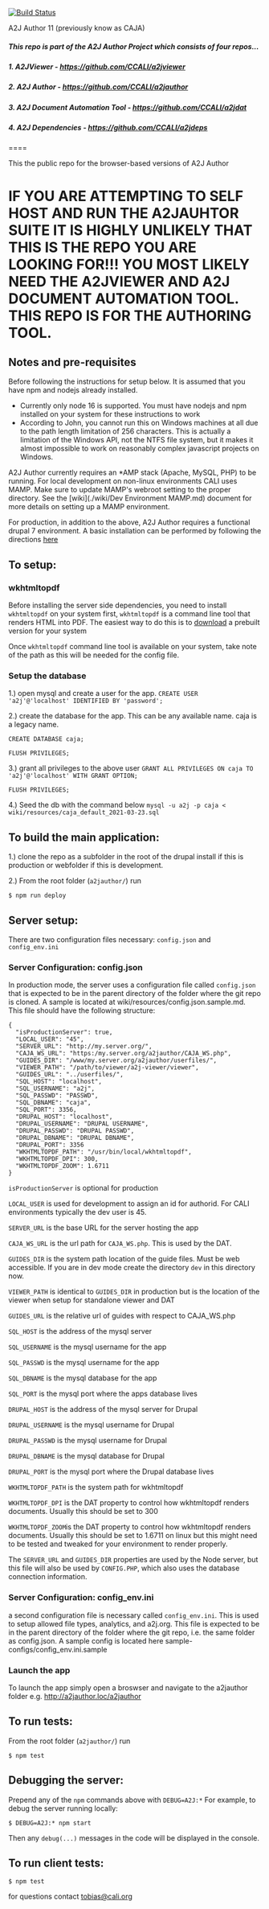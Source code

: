 [![Build Status](https://travis-ci.com/CCALI/CAJA.svg?token=2eqmqTqtZG7xAzR9G89f&branch=develop)](https://travis-ci.com/CCALI/CAJA)

A2J Author 11 (previously know as CAJA)

##### This repo is part of the A2J Author Project which consists of four repos...
##### 1. A2JViewer - https://github.com/CCALI/a2jviewer
##### 2. A2J Author - https://github.com/CCALI/a2jauthor
##### 3. A2J Document Automation Tool - https://github.com/CCALI/a2jdat
##### 4. A2J Dependencies - https://github.com/CCALI/a2jdeps
====

This the public repo for the browser-based versions of A2J Author

# IF YOU ARE ATTEMPTING TO SELF HOST AND RUN THE A2JAUHTOR SUITE IT IS HIGHLY UNLIKELY THAT THIS IS THE REPO YOU ARE LOOKING FOR!!! YOU MOST LIKELY NEED THE A2JVIEWER AND A2J DOCUMENT AUTOMATION TOOL. THIS REPO IS FOR THE AUTHORING TOOL.


## Notes and pre-requisites
Before following the instructions for setup below.  It is assumed that you have npm and nodejs already installed.

- Currently only node 16 is supported. You must have nodejs and npm installed on your system for these instructions to work
- According to John, you cannot run this on Windows machines at all due to the path length limitation of 256 characters.  This is actually a limitation of the Windows API, not the NTFS file system, but it makes it almost impossible to work on reasonably complex javascript projects on Windows.

A2J Author currently requires an *AMP stack (Apache, MySQL, PHP) to be running. For local development on non-linux environments CALI uses MAMP. Make sure to update MAMP's webroot setting to the proper directory. See the [wiki](./wiki/Dev Environment MAMP.md) document for more details on setting up a MAMP environment.

For production, in addition to the above, A2J Author requires a functional drupal 7 environment. A basic installation can be performed by following the directions [here](https://www.drupal.org/docs/7/install/step-1-download-and-extract-drupal)

## To setup:

### wkhtmltopdf

Before installing the server side dependencies, you need to install `wkhtmltopdf`
on your system first, `wkhtmltopdf` is a command line tool that renders HTML into PDF. The
easiest way to do this is to [download](http://wkhtmltopdf.org/downloads.html#stable) a
prebuilt version for your system

Once `wkhtmltopdf` command line tool is available on your system, take note of the path as this will be needed for the config file.

### Setup the database

1.) open mysql and create a user for the app.
`CREATE USER 'a2j'@'localhost' IDENTIFIED BY 'password';`

2.) create the database for the app. This can be any available name. caja is a legacy name.


`CREATE DATABASE caja;`

`FLUSH PRIVILEGES;`

3.) grant all privileges to the above user
`GRANT ALL PRIVILEGES ON caja TO 'a2j'@'localhost' WITH GRANT OPTION;`

`FLUSH PRIVILEGES;`

4.) Seed the db with the command below
`mysql -u a2j -p caja < wiki/resources/caja_default_2021-03-23.sql`


## To build the main application:

1.) clone the repo as a subfolder in the root of the drupal install if this is production or webfolder if this is development.


2.) From the root folder (`a2jauthor/`) run
```
$ npm run deploy
```

## Server setup:

There are two configuration files necessary: `config.json` and `config_env.ini`

### Server Configuration: config.json

In production mode, the server uses a configuration file called `config.json`
that is expected to be in the parent directory of the folder where the git repo
is cloned. A sample is located at wiki/resources/config.json.sample.md. This file should have the following structure:
```
{
  "isProductionServer": true,
  "LOCAL_USER": "45",
  "SERVER_URL": "http://my.server.org/",
  "CAJA_WS_URL": "https:/my.server.org/a2jauthor/CAJA_WS.php",
  "GUIDES_DIR": "/www/my.server.org/a2jauthor/userfiles/",
  "VIEWER_PATH": "/path/to/viewer/a2j-viewer/viewer",
  "GUIDES_URL": "../userfiles/",
  "SQL_HOST": "localhost",
  "SQL_USERNAME": "a2j",
  "SQL_PASSWD": "PASSWD",
  "SQL_DBNAME": "caja",
  "SQL_PORT": 3356,
  "DRUPAL_HOST": "localhost",
  "DRUPAL_USERNAME": "DRUPAL USERNAME",
  "DRUPAL_PASSWD": "DRUPAL PASSWD",
  "DRUPAL_DBNAME": "DRUPAL DBNAME",
  "DRUPAL_PORT": 3356
  "WKHTMLTOPDF_PATH": "/usr/bin/local/wkhtmltopdf",
  "WKHTMLTOPDF_DPI": 300,
  "WKHTMLTOPDF_ZOOM": 1.6711
}
```

`isProductionServer` is optional for production

`LOCAL_USER` is used for development to assign an id for authorid. For CALI environments typically the dev user is 45.

`SERVER_URL` is the base URL for the server hosting the app

`CAJA_WS_URL` is the url path for `CAJA_WS.php`. This is used by the DAT.

`GUIDES_DIR` is the system path location of the guide files. Must be web accessible. If you are in dev mode create the directory `dev` in this directory now.

`VIEWER_PATH` is identical to `GUIDES_DIR` in production but is the location of the viewer when setup for standalone viewer and DAT

`GUIDES_URL` is the relative url of guides with respect to CAJA_WS.php

`SQL_HOST` is the address of the mysql server

`SQL_USERNAME` is the mysql username for the app

`SQL_PASSWD` is the mysql username for the app

`SQL_DBNAME` is the mysql database for the app

`SQL_PORT` is the mysql port where the apps database lives

`DRUPAL_HOST` is the address of the mysql server for Drupal

`DRUPAL_USERNAME` is the mysql username for Drupal

`DRUPAL_PASSWD` is the mysql username for Drupal

`DRUPAL_DBNAME` is the mysql database for Drupal

`DRUPAL_PORT` is the mysql port where the Drupal database lives

`WKHTMLTOPDF_PATH` is the system path for wkhtmltopdf

`WKHTMLTOPDF_DPI` is the DAT property to control how wkhtmltopdf renders documents. Usually this should be set to 300

`WKHTMLTOPDF_ZOOM`is the DAT property to control how wkhtmltopdf renders documents. 
Usually this should be set to 1.6711 on linux but this might need to be tested and tweaked for your environment to render properly.

The `SERVER_URL` and `GUIDES_DIR` properties are used by the Node server, but
this file will also be used by `CONFIG.PHP`, which also uses the database
connection information.


### Server Configuration: config_env.ini
a second configuration file is necessary called `config_env.ini`. This is used to setup allowed file types, analytics, and a2j.org. This file 
is expected to be in the parent directory of the folder where the git repo, i.e. the same folder as config.json. A sample config is located here sample-configs/config_env.ini.sample

### Launch the app
To launch the app simply open a broswser and navigate to the a2jauthor folder e.g. http://a2jauthor.loc/a2jauthor

## To run tests:

From the root folder (`a2jauthor/`) run
```
$ npm test
```

## Debugging the server:

Prepend any of the `npm` commands above with `DEBUG=A2J:*`
For example, to debug the server running locally:
```
$ DEBUG=A2J:* npm start
```
Then any `debug(...)` messages in the code will be displayed in the console.

## To run client tests:

```
$ npm test
```

for questions contact tobias@cali.org
